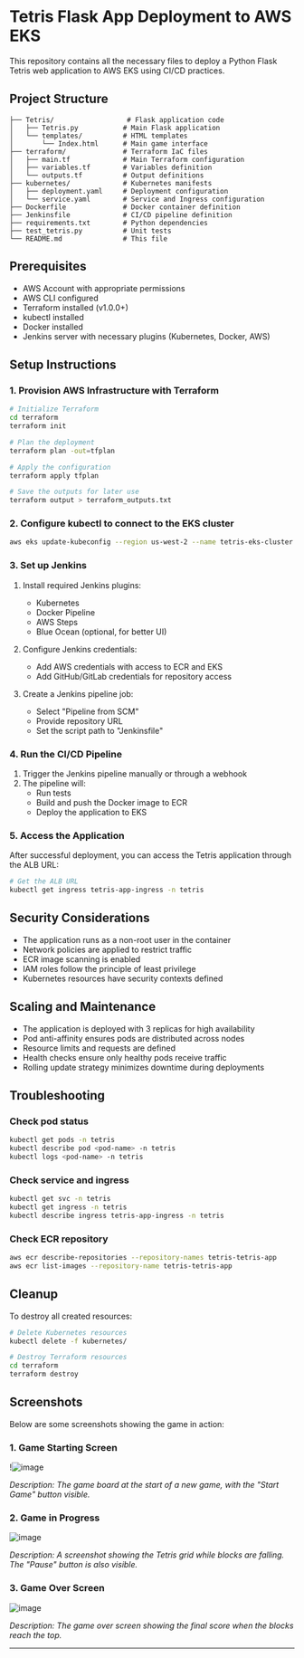 # Tetris Flask App Deployment to AWS EKS

This repository contains all the necessary files to deploy a Python Flask Tetris web application to AWS EKS using CI/CD practices.

## Project Structure

```
├── Tetris/                  # Flask application code
│   ├── Tetris.py           # Main Flask application
│   └── templates/          # HTML templates
│       └── Index.html      # Main game interface
├── terraform/              # Terraform IaC files
│   ├── main.tf             # Main Terraform configuration
│   ├── variables.tf        # Variables definition
│   └── outputs.tf          # Output definitions
├── kubernetes/             # Kubernetes manifests
│   ├── deployment.yaml     # Deployment configuration
│   └── service.yaml        # Service and Ingress configuration
├── Dockerfile              # Docker container definition
├── Jenkinsfile             # CI/CD pipeline definition
├── requirements.txt        # Python dependencies
├── test_tetris.py          # Unit tests
└── README.md               # This file
```

## Prerequisites

- AWS Account with appropriate permissions
- AWS CLI configured
- Terraform installed (v1.0.0+)
- kubectl installed
- Docker installed
- Jenkins server with necessary plugins (Kubernetes, Docker, AWS)

## Setup Instructions

### 1. Provision AWS Infrastructure with Terraform

```bash
# Initialize Terraform
cd terraform
terraform init

# Plan the deployment
terraform plan -out=tfplan

# Apply the configuration
terraform apply tfplan

# Save the outputs for later use
terraform output > terraform_outputs.txt
```

### 2. Configure kubectl to connect to the EKS cluster

```bash
aws eks update-kubeconfig --region us-west-2 --name tetris-eks-cluster
```

### 3. Set up Jenkins

1. Install required Jenkins plugins:
   - Kubernetes
   - Docker Pipeline
   - AWS Steps
   - Blue Ocean (optional, for better UI)

2. Configure Jenkins credentials:
   - Add AWS credentials with access to ECR and EKS
   - Add GitHub/GitLab credentials for repository access

3. Create a Jenkins pipeline job:
   - Select "Pipeline from SCM"
   - Provide repository URL
   - Set the script path to "Jenkinsfile"

### 4. Run the CI/CD Pipeline

1. Trigger the Jenkins pipeline manually or through a webhook
2. The pipeline will:
   - Run tests
   - Build and push the Docker image to ECR
   - Deploy the application to EKS

### 5. Access the Application

After successful deployment, you can access the Tetris application through the ALB URL:

```bash
# Get the ALB URL
kubectl get ingress tetris-app-ingress -n tetris
```

## Security Considerations

- The application runs as a non-root user in the container
- Network policies are applied to restrict traffic
- ECR image scanning is enabled
- IAM roles follow the principle of least privilege
- Kubernetes resources have security contexts defined

## Scaling and Maintenance

- The application is deployed with 3 replicas for high availability
- Pod anti-affinity ensures pods are distributed across nodes
- Resource limits and requests are defined
- Health checks ensure only healthy pods receive traffic
- Rolling update strategy minimizes downtime during deployments

## Troubleshooting

### Check pod status
```bash
kubectl get pods -n tetris
kubectl describe pod <pod-name> -n tetris
kubectl logs <pod-name> -n tetris
```

### Check service and ingress
```bash
kubectl get svc -n tetris
kubectl get ingress -n tetris
kubectl describe ingress tetris-app-ingress -n tetris
```

### Check ECR repository
```bash
aws ecr describe-repositories --repository-names tetris-tetris-app
aws ecr list-images --repository-name tetris-tetris-app
```

## Cleanup

To destroy all created resources:

```bash
# Delete Kubernetes resources
kubectl delete -f kubernetes/

# Destroy Terraform resources
cd terraform
terraform destroy
```

## Screenshots

Below are some screenshots showing the game in action:

### 1. **Game Starting Screen**

!![image](https://github.com/user-attachments/assets/271ad5fc-7ca3-4872-a13b-df9c212fda12)

*Description: The game board at the start of a new game, with the "Start Game" button visible.*

### 2. **Game in Progress**

![image](https://github.com/user-attachments/assets/75ea940b-84c0-418f-b831-8f0d308f7d72)

*Description: A screenshot showing the Tetris grid while blocks are falling. The "Pause" button is also visible.*

### 3. **Game Over Screen**

![image](https://github.com/user-attachments/assets/c76ced68-a10a-423c-8faf-f902aa74e83f)

*Description: The game over screen showing the final score when the blocks reach the top.*

---

